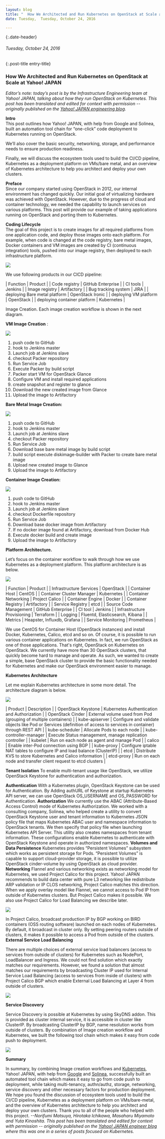 ```yaml
---
layout: blog
title: "  How We Architected and Run Kubernetes on OpenStack at Scale at Yahoo! JAPAN " 
date: Tuesday,  Tuesday, October 24, 2016 

---
```

{:.date-header}
###### Tuesday, October 24, 2016 

{:.post-title entry-title}
###  How We Architected and Run Kubernetes on OpenStack at Scale at Yahoo! JAPAN 

  
_Editor’s note: today’s post is by the Infrastructure Engineering team at Yahoo! JAPAN, talking about how they run OpenStack on Kubernetes. This post has been translated and edited for context with permission -- originally published on the [Yahoo! JAPAN engineering blog](http://techblog.yahoo.co.jp/infrastructure/os_n_k8s/).&nbsp;_  
  
  
**Intro**  
This post outlines how Yahoo! JAPAN, with help from Google and Solinea, built an automation tool chain for “one-click” code deployment to Kubernetes running on OpenStack.&nbsp;  
  
We’ll also cover the basic security, networking, storage, and performance needs to ensure production readiness.&nbsp;  
  
Finally, we will discuss the ecosystem tools used to build the CI/CD pipeline, Kubernetes as a deployment platform on VMs/bare metal, and an overview of Kubernetes architecture to help you architect and deploy your own clusters.&nbsp;  
  
**Preface**  
Since our company started using OpenStack in 2012, our internal environment has changed quickly. Our initial goal of virtualizing hardware was achieved with OpenStack. However, due to the progress of cloud and container technology, we needed the capability to launch services on various platforms. This post will provide our example of taking applications running on OpenStack and porting them to Kubernetes.  
  
**Coding Lifecycle**  
The goal of this project is to create images for all required platforms from one application code, and deploy those images onto each platform. For example, when code is changed at the code registry, bare metal images, Docker containers and VM images are created by CI (continuous integration) tools, pushed into our image registry, then deployed to each infrastructure platform.  
  
  

 ![](https://lh4.googleusercontent.com/JyXP4-mfmZOznXQekSmHFoZ4iRTGLvSAWI37L4AAYzrstKnDVKIRcPhzqrxU1Cmm9bbqOpF_feXX7xDB-cPmbln6dmQ0VelksMSuZfhOlT0r8466yvUU456_OKyrn4wLphCniJuQ)

  

We use following products in our CICD pipeline:

  
  

| 
Function
 | 
Product
 |
| 
Code registry
 | 
GitHub Enterprise
 |
| 
CI tools
 | 
Jenkins
 |
| 
Image registry
 | 
Artifactory
 |
| 
Bug tracking system
 | 
JIRA
 |
| 
deploying Bare metal platform
 | 
OpenStack Ironic
 |
| 
deploying VM platform
 | 
OpenStack
 |
| 
deploying container platform
 | 
Kubernetes
 |

  

Image Creation. Each image creation workflow is shown in the next diagram.

  

**VM Image Creation** :

  

[![](https://4.bp.blogspot.com/-saBA4FKmJEM/WAppk0keRfI/AAAAAAAAAxM/7Y3uw-H3I0Ae_p6IqUu429pJqtwqTGxIgCLcB/s640/Untitled%2Bdrawing.png)](https://4.bp.blogspot.com/-saBA4FKmJEM/WAppk0keRfI/AAAAAAAAAxM/7Y3uw-H3I0Ae_p6IqUu429pJqtwqTGxIgCLcB/s1600/Untitled%2Bdrawing.png)

  

1. push code to GitHub
2. hook to Jenkins master
3. Launch job at Jenkins slave&nbsp;
4. checkout Packer repository
5. Run Service Job
6. Execute Packer by build script
7. Packer start VM for OpenStack Glance&nbsp;
8. Configure VM and install required applications
9. create snapshot and register to glance
10. Download the new created image from Glance
11. Upload the image to Artifactory

**Bare Metal Image Creation:**

  

[![](https://1.bp.blogspot.com/-0aPKFfhF33k/WApqIabmf1I/AAAAAAAAAxQ/jR33xg1OoMolm9T2Jt3FFixZt6294zUsACLcB/s640/Untitled%2Bdrawing%2B%25281%2529.png)](https://1.bp.blogspot.com/-0aPKFfhF33k/WApqIabmf1I/AAAAAAAAAxQ/jR33xg1OoMolm9T2Jt3FFixZt6294zUsACLcB/s1600/Untitled%2Bdrawing%2B%25281%2529.png)

1. push code to GitHub
2. hook to Jenkins master
3. Launch job at Jenkins slave&nbsp;
4. checkout Packer repository
5. Run Service Job
6. Download base bare metal image by build script
7. build script execute diskimage-builder with Packer to create bare metal image
8. Upload new created image to Glance
9. Upload the image to Artifactory

**Container Image Creation:**

  

[![](https://2.bp.blogspot.com/-5su8_2KmuYw/WApqvvw0k8I/AAAAAAAAAxU/36NZG0lTQ1whl-JcCuKCb-kjuISR-PSGwCLcB/s640/Untitled%2Bdrawing%2B%25282%2529.png)](https://2.bp.blogspot.com/-5su8_2KmuYw/WApqvvw0k8I/AAAAAAAAAxU/36NZG0lTQ1whl-JcCuKCb-kjuISR-PSGwCLcB/s1600/Untitled%2Bdrawing%2B%25282%2529.png)

1. push code to GitHub
2. hook to Jenkins master
3. Launch job at Jenkins slave&nbsp;
4. checkout Dockerfile repository
5. Run Service Job
6. Download base docker image from Artifactory
7. If no docker image found at Artifactory, download from Docker Hub
8. Execute docker build and create image&nbsp;
9. Upload the image to Artifactory

**Platform Architecture.**

  

Let’s focus on the container workflow to walk through how we use Kubernetes as a deployment platform. This platform architecture is as below.  
  

[![](https://2.bp.blogspot.com/-qiqHdUwASOU/WApsUZF7fRI/AAAAAAAAAxc/26b1XqOnybwWiqDoFUXW9QOxoG3ub7nDACLcB/s400/Untitled%2Bdrawing%2B%25284%2529.png)](https://2.bp.blogspot.com/-qiqHdUwASOU/WApsUZF7fRI/AAAAAAAAAxc/26b1XqOnybwWiqDoFUXW9QOxoG3ub7nDACLcB/s1600/Untitled%2Bdrawing%2B%25284%2529.png)

  

  

  

  

  

| 
Function
 | 
Product
 |
| 
Infrastructure Services
 | 
OpenStack
 |
| 
Container Host
 | 
CentOS
 |
| 
Container Cluster Manager
 | 
Kubernetes
 |
| 
Container Networking
 | 
Project Calico
 |
| 
Container Engine
 | 
Docker
 |
| 
Container Registry
 | 
Artifactory
 |
| 
Service Registry
 | 
etcd
 |
| 
Source Code Management
 | 
GitHub Enterprise
 |
| 
CI tool
 | 
Jenkins
 |
| 
Infrastructure Provisioning
 | 
Terraform
 |
| 
Logging
 | 
Fluentd, Elasticsearch, Kibana
 |
| 
Metrics
 | 
Heapster, Influxdb, Grafana
 |
| 
Service Monitoring
 | 
Prometheus
 |

  

We use CentOS for Container Host (OpenStack instances) and install Docker, Kubernetes, Calico, etcd and so on. Of course, it is possible to run various container applications on Kubernetes. In fact, we run OpenStack as one of those applications. That's right, OpenStack on Kubernetes on OpenStack. We currently have more than 30 OpenStack clusters, that quickly become hard to manage and operate. As such, we wanted to create a simple, base OpenStack cluster to provide the basic functionality needed for Kubernetes and make our OpenStack environment easier to manage.

  

**Kubernetes Architecture**

  

Let me explain Kubernetes architecture in some more detail. The architecture diagram is below.

[![](https://s.yimg.jp/images/tecblog/2016-1H/os_n_k8s/kubernetes.png)](https://s.yimg.jp/images/tecblog/2016-1H/os_n_k8s/kubernetes.png)

  
  
  

  

| 
Product
 | 
Description
 |
| 
OpenStack Keystone
 | 
Kubernetes Authentication and Authorization
 |
| 
OpenStack Cinder
 | 
External volume used from Pod (grouping of multiple containers) 
 |
| 
kube-apiserver
 | 
Configure and validate objects like Pod or Services (definition of access to services in container) through REST API 
 |
| 
kube-scheduler
 | 
Allocate Pods to each node
 |
| 
kube-controller-manager
 | 
Execute Status management, manage replication controller
 |
| 
kubelet
 | 
Run on each node as agent and manage Pod
 |
| 
calico
 | 
Enable inter-Pod connection using BGP
 |
| 
kube-proxy
 | 
Configure iptable NAT tables to configure IP and load balance (ClusterIP)
 |
| 
etcd
 | 
Distribute KVS to store Kubernetes and Calico information
 |
| 
etcd-proxy
 | 
Run on each node and transfer client request to etcd clusters
 |

**Tenant Isolation** To enable multi-tenant usage like OpenStack, we utilize OpenStack Keystone for authentication and authorization.  
  
**Authentication** With a Kubernetes plugin, OpenStack Keystone can be used for Authentication. By Adding authURL of Keystone at startup Kubernetes API server, we can use OpenStack OS\_USERNAME and OS\_PASSWORD for Authentication. **Authorization** We currently use the ABAC (Attribute-Based Access Control) mode of Kubernetes Authorization. We worked with a consulting company, Solinea, who helped create a utility to convert OpenStack Keystone user and tenant information to Kubernetes JSON policy file that maps Kubernetes ABAC user and namespace information to OpenStack tenants. We then specify that policy file when launching Kubernetes API Server. This utility also creates namespaces from tenant information. These configurations enable Kubernetes to authenticate with OpenStack Keystone and operate in authorized namespaces. **Volumes and Data Persistence** Kubernetes provides “Persistent Volumes” subsystem which works as persistent storage for Pods. “Persistent Volumes” is capable to support cloud-provider storage, it is possible to utilize OpenStack cinder-volume by using OpenStack as cloud provider. **Networking** Flannel and various networking exists as networking model for Kubernetes, we used Project Calico for this project. Yahoo! JAPAN recommends to build data center with pure L3 networking like redistribute ARP validation or IP CLOS networking, Project Calico matches this direction. When we apply overlay model like Flannel, we cannot access to Pod IP from outside of Kubernetes clusters. But Project Calico makes it possible. We also use Project Calico for Load Balancing we describe later.

  

[![](https://s.yimg.jp/images/tecblog/2016-1H/os_n_k8s/network.png)](https://s.yimg.jp/images/tecblog/2016-1H/os_n_k8s/network.png)

In Project Calico, broadcast production IP by BGP working on BIRD containers (OSS routing software) launched on each nodes of Kubernetes. By default, it broadcast in cluster only. By setting peering routers outside of clusters, it makes it possible to access a Pod from outside of the clusters. **External Service Load Balancing**

There are multiple choices of external service load balancers (access to services from outside of clusters) for Kubernetes such as NodePort, LoadBalancer and Ingress. We could not find solution which exactly matches our requirements. However, we found a solution that almost matches our requirements by broadcasting Cluster IP used for Internal Service Load Balancing (access to services from inside of clusters) with Project Calico BGP which enable External Load Balancing at Layer 4 from outside of clusters.

  

 ![](https://lh3.googleusercontent.com/CsOiOnIOI_EVNmlsasU47LTyY53GZp1br2Ww83dFf8i5IMvO0o84rOhZEIAt9zTskYvsDKO0rjAwa9WZtkeAw8IE6NmzUEktDTAn8TDvQneD5yg_TQWBmg-qwvWyuU9CYLKzUUkA)

**Service Discovery**

Service Discovery is possible at Kubernetes by using SkyDNS addon. This is provided as cluster internal service, it is accessible in cluster like ClusterIP. By broadcasting ClusterIP by BGP, name resolution works from outside of clusters. By combination of Image creation workflow and Kubernetes, we built the following tool chain which makes it easy from code push to deployment.

[![](https://s.yimg.jp/images/tecblog/2016-1H/os_n_k8s/workflow_k8s_all.png)](https://s.yimg.jp/images/tecblog/2016-1H/os_n_k8s/workflow_k8s_all.png)

**Summary**

In summary, by combining Image creation workflows and [Kubernetes](http://www.kubernetes.io/), Yahoo! JAPAN, with help from [Google](https://cloud.google.com/) and [Solinea](http://www.solinea.com/), successfully built an automated tool chain which makes it easy to go from code push to deployment, while taking multi-tenancy, authn/authz, storage, networking, service discovery and other necessary factors for production deployment. We hope you found the discussion of ecosystem tools used to build the CI/CD pipeline, Kubernetes as a deployment platform on VMs/bare-metal, and the overview of Kubernetes architecture to help you architect and deploy your own clusters. Thank you to all of the people who helped with this project. _--Norifumi Matsuya, Hirotaka Ichikawa, Masaharu Miyamoto and Yuta Kinoshita._ _This post has been translated and edited for context with permission -- originally published on the [Yahoo! JAPAN engineer blog](http://techblog.yahoo.co.jp/infrastructure/os_n_k8s/) where this was one in a series of posts focused on Kubernetes._ 

  

